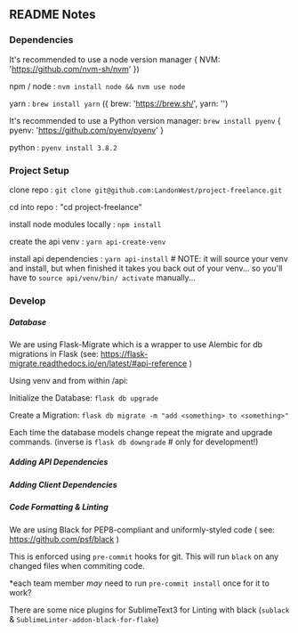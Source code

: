 ## README Notes

### Dependencies

It's recommended to use a node version manager { NVM: 'https://github.com/nvm-sh/nvm' })

npm / node : `nvm install node && nvm use node`

yarn       : `brew install yarn`   ({ brew: 'https://brew.sh/', yarn: '')

It's recommended to use a Python version manager: `brew install pyenv` { pyenv: 'https://github.com/pyenv/pyenv' }

python : `pyenv install 3.8.2`

### Project Setup

clone repo    : `git clone git@github.com:LandonWest/project-freelance.git`

cd into repo  :  "cd project-freelance"

install node modules locally : `npm install`

create the api venv      : `yarn api-create-venv`

install api dependencies : `yarn api-install`   # NOTE: it will source your venv and install, but when finished it takes you back out of your venv... so you'll have to `source api/venv/bin/
activate` manually...

### Develop

##### Database

We are using Flask-Migrate which is a wrapper to use Alembic for db migrations in Flask (see: https://flask-migrate.readthedocs.io/en/latest/#api-reference )

Using venv and from within /api:

Initialize the Database: `flask db upgrade`

Create a Migration: `flask db migrate -m "add <something> to <something>"`

Each time the database models change repeat the migrate and upgrade commands. (inverse is `flask db downgrade` # only for development!)

##### Adding API Dependencies

##### Adding Client Dependencies

##### Code Formatting & Linting

We are using Black for PEP8-compliant and uniformly-styled code ( see: https://github.com/psf/black )

This is enforced using `pre-commit` hooks for git. This will run `black` on any changed files when commiting code.

\*each team member _may_ need to run `pre-commit install` once for it to work?

There are some nice plugins for SublimeText3 for Linting with black (`sublack` & `SublimeLinter-addon-black-for-flake`)
